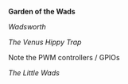 
**Garden of the Wads**

*Wadsworth*

*The Venus Hippy Trap*

Note the PWM controllers / GPIOs

*The Little Wads*
